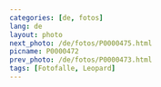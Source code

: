 ```yaml
---
categories: [de, fotos]
lang: de
layout: photo
next_photo: /de/fotos/P0000475.html
picname: P0000472
prev_photo: /de/fotos/P0000473.html
tags: [Fotofalle, Leopard]
---
```

